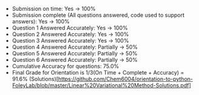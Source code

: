 - Submission on time: Yes -> 100%
- Submission complete (All questions answered, code used to support answers): Yes -> 100%
- Question 1 Answered Accurately: Yes -> 100%
- Question 2 Answered Accurately: Yes -> 100%
- Question 3 Answered Accurately: Yes -> 100%
- Question 4 Answered Accurately: Partially -> 50%
- Question 5 Answered Accurately: Partially -> 50%
- Question 6 Answered Accurately: Partially -> 50%
- Cumulative Accuracy for questions: 75.0%
- Final Grade for Orientation is 1/3(On Time + Complete + Accuracy) = 91.6%
(Solutions)[https://github.com/Chem6004/orientation-to-python-FoleyLab/blob/master/Linear%20Variational%20Method-Solutions.pdf]
